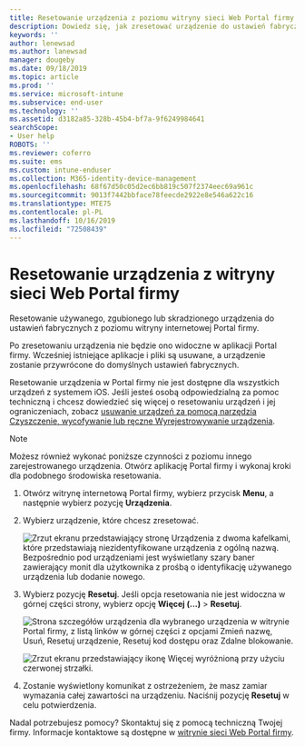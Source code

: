 ```yaml
---
title: Resetowanie urządzenia z poziomu witryny sieci Web Portal firmy | Microsoft Docs
description: Dowiedz się, jak zresetować urządzenie do ustawień fabrycznych z poziomu witryny internetowej Portal firmy.
keywords: ''
author: lenewsad
ms.author: lanewsad
manager: dougeby
ms.date: 09/18/2019
ms.topic: article
ms.prod: ''
ms.service: microsoft-intune
ms.subservice: end-user
ms.technology: ''
ms.assetid: d3182a85-328b-45b4-bf7a-9f6249984641
searchScope:
- User help
ROBOTS: ''
ms.reviewer: coferro
ms.suite: ems
ms.custom: intune-enduser
ms.collection: M365-identity-device-management
ms.openlocfilehash: 68f67d50c05d2ec6bb819c507f2374eec69a961c
ms.sourcegitcommit: 9013f7442bbface78feecde2922e8e546a622c16
ms.translationtype: MTE75
ms.contentlocale: pl-PL
ms.lasthandoff: 10/16/2019
ms.locfileid: "72508439"
---
```

# <a name="reset-device-from-company-portal-website"></a>Resetowanie urządzenia z witryny sieci Web Portal firmy

Resetowanie używanego, zgubionego lub skradzionego urządzenia do ustawień fabrycznych z poziomu witryny internetowej Portal firmy.  

Po zresetowaniu urządzenia nie będzie ono widoczne w aplikacji Portal firmy. Wcześniej istniejące aplikacje i pliki są usuwane, a urządzenie zostanie przywrócone do domyślnych ustawień fabrycznych. 

Resetowanie urządzenia w Portal firmy nie jest dostępne dla wszystkich urządzeń z systemem iOS. Jeśli jesteś osobą odpowiedzialną za pomoc techniczną i chcesz dowiedzieć się więcej o resetowaniu urządzeń i jej ograniczeniach, zobacz [usuwanie urządzeń za pomocą narzędzia Czyszczenie, wycofywanie lub ręczne Wyrejestrowywanie urządzenia](https://docs.microsoft.com/intune/devices-wipe).  

> [!Note]
> Możesz również wykonać poniższe czynności z poziomu innego zarejestrowanego urządzenia. Otwórz aplikację Portal firmy i wykonaj kroki dla podobnego środowiska resetowania. 

1. Otwórz witrynę internetową Portal firmy, wybierz przycisk __Menu__, a następnie wybierz pozycję __Urządzenia__.  

2. Wybierz urządzenie, które chcesz zresetować.

    ![Zrzut ekranu przedstawiający stronę Urządzenia z dwoma kafelkami, które przedstawiają niezidentyfikowane urządzenia z ogólną nazwą. Bezpośrednio pod urządzeniami jest wyświetlany szary baner zawierający monit dla użytkownika z prośbą o identyfikację używanego urządzenia lub dodanie nowego.](./media/rename-reset-device-step2-1808.png)  

3. Wybierz pozycję **Resetuj**. Jeśli opcja resetowania nie jest widoczna w górnej części strony, wybierz opcję **Więcej (...)**  > **Resetuj**.  

     ![Strona szczegółów urządzenia dla wybranego urządzenia w witrynie Portal firmy, z listą linków w górnej części z opcjami Zmień nazwę, Usuń, Resetuj urządzenie, Resetuj kod dostępu oraz Zdalne blokowanie. ](./media/rename-reset-device-1808.png)  

    ![Zrzut ekranu przedstawiający ikonę Więcej wyróżnioną przy użyciu czerwonej strzałki.](./media/rename-reset-device-step3-more-1808.png)  

4. Zostanie wyświetlony komunikat z ostrzeżeniem, że masz zamiar wymazania całej zawartości na urządzeniu. Naciśnij pozycję **Resetuj** w celu potwierdzenia.  

Nadal potrzebujesz pomocy? Skontaktuj się z pomocą techniczną Twojej firmy. Informacje kontaktowe są dostępne w [witrynie sieci Web Portal firmy](https://go.microsoft.com/fwlink/?linkid=2010980).
